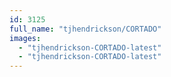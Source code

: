 ```yaml
---
id: 3125
full_name: "tjhendrickson/CORTADO"
images: 
  - "tjhendrickson-CORTADO-latest"
  - "tjhendrickson-CORTADO-latest"
---
```

